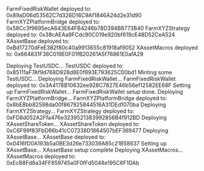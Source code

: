 FarmFixedRiskWallet deployed to: 0x89aD06d53562C7d326D16C9Af1846A24d2e31d90
FarmXYZPlatformBridge deployed to: 0x58Cc3f9695ecA643E64FB4246b78D394B8773B40
FarmXYZStrategy deployed to: 0x38cAEAa9FCdc90C019e920bf619cE48D52CeA524
XAssetBase deployed to: 0xBd17270dFeE382f80c40a9913655c81918af9052
XAssetMacros deployed to: 0x664831F38C019E0F01fB20261A5f76861E0afA29


Deploying TestUSDC...
TestUSDC deployed to: 0x85111aF7Af9d768D928d8E0f893E793625C00bd1
Minting some TestUSDC...
Deploying FarmFixedRiskWallet...
FarmFixedRiskWallet deployed to: 0x3A4178B10632ee928C7827E46b56ef12582EE68F
Setting up FarmFixedRiskWallet...
FarmFixedRiskWallet setup done.
Deploying FarmXYZPlatformBridge...
FarmXYZPlatformBridge deployed to: 0x8bE8bb82598da00f867925844516A31DEd1070ba
Deploying FarmXYZStrategy...
FarmXYZStrategy deployed to: 0xFD8d052A2Ffa476e3239521383992856B4f912BD
Deploying XAssetShareToken...
XAssetShareToken deployed to: 0xC6F99f83FbD66b41cC07338D1864507bEF369477
Deploying XAssetBase...
XAssetBase deployed to: 0x0416fD0A193b5a0BE3d26e733039A85c21B58637
Setting up XAssetBase...
XAssetBase setup complete
Deploying XAssetMacros...
XAssetMacros deployed to: 0xEcB8Fd8a34FF859745a0F0fFd5048e195C6F1DAb
